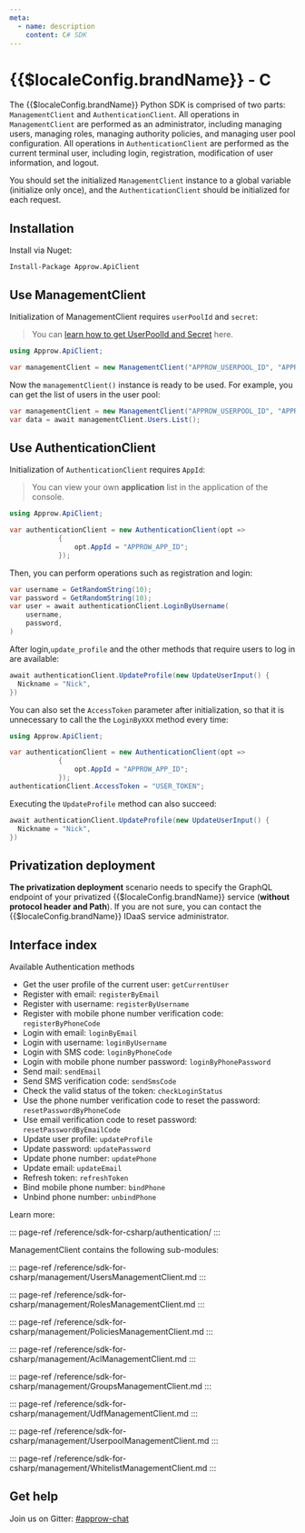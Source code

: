 ```yaml
---
meta:
  - name: description
    content: C# SDK
---
```


# {{$localeConfig.brandName}} - C

<LastUpdated/>

The {{$localeConfig.brandName}} Python SDK is comprised of two parts: `ManagementClient` and `AuthenticationClient`. All operations in `ManagementClient` are performed as an administrator, including managing users, managing roles, managing authority policies, and managing user pool configuration. All operations in `AuthenticationClient` are performed as the current terminal user, including login, registration, modification of user information, and logout.

You should set the initialized `ManagementClient` instance to a global variable (initialize only once), and the `AuthenticationClient` should be initialized for each request.

## Installation

Install via Nuget:

```
Install-Package Approw.ApiClient
```

## Use ManagementClient

Initialization of ManagementClient requires `userPoolId` and `secret`:

> You can [learn how to get UserPoolId and Secret](/guides/faqs/get-userpool-id-and-secret.md) here.

```csharp
using Approw.ApiClient;

var managementClient = new ManagementClient("APPROW_USERPOOL_ID", "APPROW_USERPOOL_SECRET");
```

Now the `managementClient()` instance is ready to be used. For example, you can get the list of users in the user pool:

```csharp
var managementClient = new ManagementClient("APPROW_USERPOOL_ID", "APPROW_USERPOOL_SECRET");
var data = await managementClient.Users.List();
```

## Use AuthenticationClient

Initialization of `AuthenticationClient` requires `AppId`:

> You can view your own **application** list in the application of the console.

```csharp
using Approw.ApiClient;

var authenticationClient = new AuthenticationClient(opt =>
            {
                opt.AppId = "APPROW_APP_ID";
            });
```

Then, you can perform operations such as registration and login:

```csharp
var username = GetRandomString(10);
var password = GetRandomString(10);
var user = await authenticationClient.LoginByUsername(
    username,
    password,
)
```

After login,`update_profile` and the other methods that require users to log in are available:

```csharp
await authenticationClient.UpdateProfile(new UpdateUserInput() {
  Nickname = "Nick",
})
```

You can also set the `AccessToken` parameter after initialization, so that it is unnecessary to call the the `LoginByXXX` method every time:

```csharp
using Approw.ApiClient;

var authenticationClient = new AuthenticationClient(opt =>
            {
                opt.AppId = "APPROW_APP_ID";
            });
authenticationClient.AccessToken = "USER_TOKEN";
```

Executing the `UpdateProfile` method can also succeed:

```csharp
await authenticationClient.UpdateProfile(new UpdateUserInput() {
  Nickname = "Nick",
})
```

## Privatization deployment

**The privatization deployment** scenario needs to specify the GraphQL endpoint of your privatized {{$localeConfig.brandName}} service (**without protocol header and Path**). If you are not sure, you can contact the {{$localeConfig.brandName}} IDaaS service administrator.

## Interface index

Available Authentication methods

- Get the user profile of the current user: `getCurrentUser`
- Register with email: `registerByEmail`
- Register with username: `registerByUsername`
- Register with mobile phone number verification code: `registerByPhoneCode`
- Login with email: `loginByEmail`
- Login with username: `loginByUsername`
- Login with SMS code: `loginByPhoneCode`
- Login with mobile phone number password: `loginByPhonePassword`
- Send mail: `sendEmail`
- Send SMS verification code: `sendSmsCode`
- Check the valid status of the token: `checkLoginStatus`
- Use the phone number verification code to reset the password: `resetPasswordByPhoneCode`
- Use email verification code to reset password: `resetPasswordByEmailCode`
- Update user profile: `updateProfile`
- Update password: `updatePassword`
- Update phone number: `updatePhone`
- Update email: `updateEmail`
- Refresh token: `refreshToken`
- Bind mobile phone number: `bindPhone`
- Unbind phone number: `unbindPhone`

Learn more:

::: page-ref /reference/sdk-for-csharp/authentication/
:::

ManagementClient contains the following sub-modules:

::: page-ref /reference/sdk-for-csharp/management/UsersManagementClient.md
:::

::: page-ref /reference/sdk-for-csharp/management/RolesManagementClient.md
:::

::: page-ref /reference/sdk-for-csharp/management/PoliciesManagementClient.md
:::

::: page-ref /reference/sdk-for-csharp/management/AclManagementClient.md
:::

::: page-ref /reference/sdk-for-csharp/management/GroupsManagementClient.md
:::

::: page-ref /reference/sdk-for-csharp/management/UdfManagementClient.md
:::

::: page-ref /reference/sdk-for-csharp/management/UserpoolManagementClient.md
:::

::: page-ref /reference/sdk-for-csharp/management/WhitelistManagementClient.md
:::

## Get help

Join us on Gitter: [#approw-chat](https://gitter.im/approw-chat/community)
